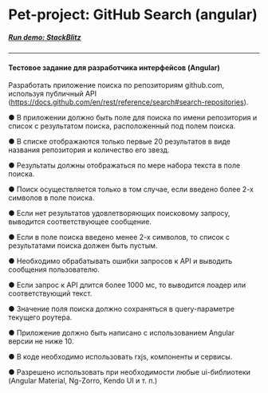 # Pet-project: GitHub Search (angular)


 ##### [Run demo: StackBlitz](https://stackblitz.com/github/yuriy-bezrukov/pet-project-git)
  
---
#### Тестовое задание для разработчика интерфейсов (Angular)


Разработать приложение поиска по репозиториям github.com, используя публичный API (https://docs.github.com/en/rest/reference/search#search-repositories).



● В приложении должно быть поле для поиска по имени репозитория и список с
результатом поиска, расположенный под полем поиска.

● В списке отображаются только первые 20 результатов в виде названия
репозитория и количество его звезд.

● Результаты должны отображаться по мере набора текста в поле поиска.

● Поиск осуществляется только в том случае, если введено более 2-х символов в
поле поиска.

● Если нет результатов удовлетворяющих поисковому запросу, выводится
соответствующее сообщение.

● Если в поле поиска введено менее 2-х символов, то список с результатами поиска
должен быть пустым.

● Необходимо обрабатывать ошибки запросов к API и выводить сообщения
пользователю.

● Если запрос к API длится более 1000 мс, то выводится лоадер или
соответствующий текст.

● Значение поля поиска должно сохраняться в query-параметре текущего роутера.

● Приложение должно быть написано с использованием Angular версии не ниже 10.

● В коде необходимо использовать rxjs, компоненты и сервисы.

● Разрешено использовать при необходимости любые ui-библиотеки (Angular
Material, Ng-Zorro, Kendo UI и т. п.)
